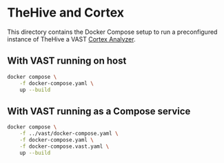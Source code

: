 # TheHive and Cortex

This directory contains the Docker Compose setup to run a preconfigured instance
of TheHive  a VAST [Cortex Analyzer](https://docs.thehive-project.org/cortex/).

## With VAST running on host

```bash
docker compose \
    -f docker-compose.yaml \
    up --build
```

## With VAST running as a Compose service

```bash
docker compose \
    -f ../vast/docker-compose.yaml \
    -f docker-compose.yaml \
    -f docker-compose.vast.yaml \
    up --build
```
